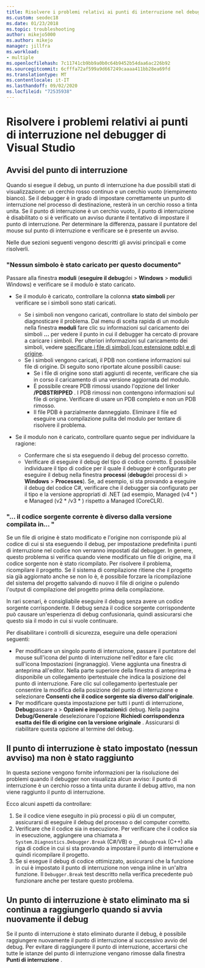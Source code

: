 ```yaml
---
title: Risolvere i problemi relativi ai punti di interruzione nel debugger | Microsoft Docs
ms.custom: seodec18
ms.date: 01/23/2018
ms.topic: troubleshooting
author: mikejo5000
ms.author: mikejo
manager: jillfra
ms.workload:
- multiple
ms.openlocfilehash: 7c11741cb9bb9a0b0c64b9452b54daa6ac226b92
ms.sourcegitcommit: 6cfffa72af599a9d667249caaaa411bb28ea69fd
ms.translationtype: MT
ms.contentlocale: it-IT
ms.lasthandoff: 09/02/2020
ms.locfileid: "72535938"
---
```

# <a name="troubleshoot-breakpoints-in-the-visual-studio-debugger"></a>Risolvere i problemi relativi ai punti di interruzione nel debugger di Visual Studio

## <a name="breakpoint-warnings"></a>Avvisi del punto di interruzione

Quando si esegue il debug, un punto di interruzione ha due possibili stati di visualizzazione: un cerchio rosso continuo e un cerchio vuoto (riempimento bianco). Se il debugger è in grado di impostare correttamente un punto di interruzione nel processo di destinazione, resterà in un cerchio rosso a tinta unita. Se il punto di interruzione è un cerchio vuoto, il punto di interruzione è disabilitato o si è verificato un avviso durante il tentativo di impostare il punto di interruzione. Per determinare la differenza, passare il puntatore del mouse sul punto di interruzione e verificare se è presente un avviso.

Nelle due sezioni seguenti vengono descritti gli avvisi principali e come risolverli.

### <a name="no-symbols-have-been-loaded-for-this-document"></a>"Nessun simbolo è stato caricato per questo documento"

Passare alla finestra **moduli** (**eseguire il debug**dei  >  **Windows**  >  **moduli**di Windows) e verificare se il modulo è stato caricato.
* Se il modulo è caricato, controllare la colonna **stato simboli** per verificare se i simboli sono stati caricati.
  * Se i simboli non vengono caricati, controllare lo stato del simbolo per diagnosticare il problema. Dal menu di scelta rapida di un modulo nella finestra **moduli** fare clic su informazioni sul caricamento dei simboli **...** per vedere il punto in cui il debugger ha cercato di provare a caricare i simboli. Per ulteriori informazioni sul caricamento dei simboli, vedere [specificare i file di simboli (con estensione pdb) e di origine](../debugger/specify-symbol-dot-pdb-and-source-files-in-the-visual-studio-debugger.md).
  * Se i simboli vengono caricati, il PDB non contiene informazioni sui file di origine. Di seguito sono riportate alcune possibili cause:
    * Se i file di origine sono stati aggiunti di recente, verificare che sia in corso il caricamento di una versione aggiornata del modulo.
    * È possibile creare PDB rimossi usando l'opzione del linker **/PDBSTRIPPED** . I PDB rimossi non contengono informazioni sul file di origine. Verificare di usare un PDB completo e non un PDB rimosso.
    * Il file PDB è parzialmente danneggiato. Eliminare il file ed eseguire una compilazione pulita del modulo per tentare di risolvere il problema.

* Se il modulo non è caricato, controllare quanto segue per individuare la ragione:
  * Confermare che si sta eseguendo il debug del processo corretto.
  * Verificare di eseguire il debug del tipo di codice corretto. È possibile individuare il tipo di codice per il quale il debugger è configurato per eseguire il debug nella finestra **processi** (**debug**dei processi di  >  **Windows**  >  **Processes**). Se, ad esempio, si sta provando a eseguire il debug del codice C#, verificare che il debugger sia configurato per il tipo e la versione appropriati di .NET (ad esempio, Managed (v4 \* ) e Managed (v2 \* /v3 \* ) rispetto a Managed (CoreCLR).

### <a name="-the-current-source-code-is-different-from-the-version-built-into"></a>"… il codice sorgente corrente è diverso dalla versione compilata in... "

Se un file di origine è stato modificato e l'origine non corrisponde più al codice di cui si sta eseguendo il debug, per impostazione predefinita i punti di interruzione nel codice non verranno impostati dal debugger. In genere, questo problema si verifica quando viene modificato un file di origine, ma il codice sorgente non è stato ricompilato. Per risolvere il problema, ricompilare il progetto. Se il sistema di compilazione ritiene che il progetto sia già aggiornato anche se non lo è, è possibile forzare la ricompilazione del sistema del progetto salvando di nuovo il file di origine o pulendo l'output di compilazione del progetto prima della compilazione.

In rari scenari, è consigliabile eseguire il debug senza avere un codice sorgente corrispondente. Il debug senza il codice sorgente corrispondente può causare un'esperienza di debug confusionaria, quindi assicurarsi che questo sia il modo in cui si vuole continuare.

Per disabilitare i controlli di sicurezza, eseguire una delle operazioni seguenti:
* Per modificare un singolo punto di interruzione, passare il puntatore del mouse sull'icona del punto di interruzione nell'editor e fare clic sull'icona Impostazioni (ingranaggio). Viene aggiunta una finestra di anteprima all'editor. Nella parte superiore della finestra di anteprima è disponibile un collegamento ipertestuale che indica la posizione del punto di interruzione. Fare clic sul collegamento ipertestuale per consentire la modifica della posizione del punto di interruzione e selezionare **Consenti che il codice sorgente sia diverso dall'originale**.
* Per modificare questa impostazione per tutti i punti di interruzione, **Debug**passare a  >  **Opzioni e impostazioni**di debug. Nella pagina **Debug/Generale** deselezionare l'opzione **Richiedi corrispondenza esatta dei file di origine con la versione originale** . Assicurarsi di riabilitare questa opzione al termine del debug.

## <a name="the-breakpoint-was-successfully-set-no-warning-but-didnt-hit"></a>Il punto di interruzione è stato impostato (nessun avviso) ma non è stato raggiunto

In questa sezione vengono fornite informazioni per la risoluzione dei problemi quando il debugger non visualizza alcun avviso: il punto di interruzione è un cerchio rosso a tinta unita durante il debug attivo, ma non viene raggiunto il punto di interruzione.

Ecco alcuni aspetti da controllare:
1. Se il codice viene eseguito in più processi o più di un computer, assicurarsi di eseguire il debug del processo o del computer corretto.
2. Verificare che il codice sia in esecuzione. Per verificare che il codice sia in esecuzione, aggiungere una chiamata a `System.Diagnostics.Debugger.Break` (C#/VB) o `__debugbreak` (C++) alla riga di codice in cui si sta provando a impostare il punto di interruzione e quindi ricompilare il progetto.
3. Se si esegue il debug di codice ottimizzato, assicurarsi che la funzione in cui è impostato il punto di interruzione non venga inline in un'altra funzione. Il `Debugger.Break` test descritto nella verifica precedente può funzionare anche per testare questo problema.

## <a name="i-deleted-a-breakpoint-but-i-continue-to-hit-it-when-i-start-debugging-again"></a>Un punto di interruzione è stato eliminato ma si continua a raggiungerlo quando si avvia nuovamente il debug

Se il punto di interruzione è stato eliminato durante il debug, è possibile raggiungere nuovamente il punto di interruzione al successivo avvio del debug. Per evitare di raggiungere il punto di interruzione, accertarsi che tutte le istanze del punto di interruzione vengano rimosse dalla finestra **Punti di interruzione** .
